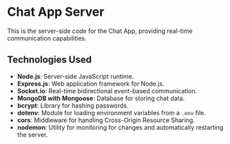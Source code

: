 # Chat App Server

This is the server-side code for the Chat App, providing real-time communication capabilities.

## Technologies Used

- **Node.js**: Server-side JavaScript runtime.
- **Express.js**: Web application framework for Node.js.
- **Socket.io**: Real-time bidirectional event-based communication.
- **MongoDB with Mongoose**: Database for storing chat data.
- **bcrypt**: Library for hashing passwords.
- **dotenv**: Module for loading environment variables from a `.env` file.
- **cors**: Middleware for handling Cross-Origin Resource Sharing.
- **nodemon**: Utility for monitoring for changes and automatically restarting the server.
